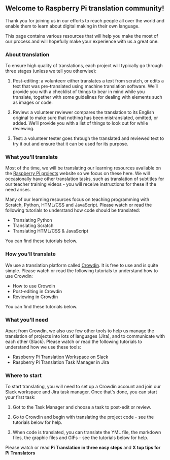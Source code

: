
## Welcome to Raspberry Pi translation community!

Thank you for joining us in our efforts to reach people all over the world and enable them to learn about digital making in their own language.

This page contains various resources that will help you make the most of our process and will hopefully make your experience with us a great one. 

### About translation

To ensure high quality of translations, each project will typically go through three stages (unless we tell you otherwise):

1. Post-editing: a volunteerr either translates a text from scratch, or edits a text that was pre-translated using machine translation software. We’ll provide you with a checklist of things to bear in mind while you translate, together with some guidelines for dealing with elements such as images or code.

2. Review: a volunteer reviewer compares the translation to its English original to make sure that nothing has been mistranslated, omitted, or added. We’ll provide you with a list of things to look out for while reviewing.

3. Test: a volunteer tester goes through the translated and reviewed text to try it out and ensure that it can be used for its purpose. 

### What you'll translate

Most of the time, we will be translating our learning resources available on the [Raspberry Pi projects](https://projects.raspberrypi.org) website so we focus on these here. We will occasionally have other translation tasks, such as translation of subtitles for our teacher training videos - you will receive instructions for these if the need arises.

Many of our learning resources focus on teaching programming with Scratch, Python, HTML/CSS and JavaScript. Please watch or read the following tutorials to understand how code should be translated:

* Translating Python
* Translating Scratch
* Translating HTML/CSS & JavaScript

You can find these tutorials below.

### How you'll translate

We use a translation platform called [Crowdin](https://crowdin.com/). It is free to use and is quite simple. Please watch or read the following tutorials to understand how to use Crowdin:

* How to use Crowdin
* Post-editing in Crowdin
* Reviewing in Crowdin

You can find these tutorials below.

### What you'll need

Apart from Crowdin, we also use few other tools to help us manage the translation of projects into lots of languages (Jira), and to communicate with each other (Slack). Please watch or read the following tutorials to understand how we use these tools:

* Raspberry Pi Translation Workspace on Slack
* Raspberry Pi Translation Task Manager in Jira

### Where to start

To start translating, you will need to set up a Crowdin account and join our Slack workspace and Jira task manager. Once that's done, you can start your first task:

1. Got to the Task Manager and choose a task to post-edit or review. 

2. Go to Crowdin and begin with translating the project code - see the tutorials below for help.

3. When code is translated, you can translate the YML file, the markdown files, the graphic files and GIFs - see the tutorials below for help.

Please watch or read **Pi Translation in three easy steps** and **X top tips for Pi Translators**

